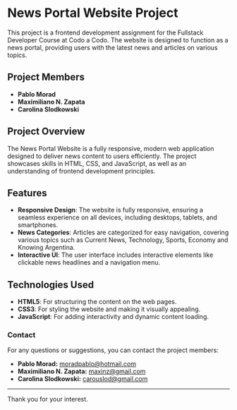 # News Portal Website Project

This project is a frontend development assignment for the Fullstack Developer Course at Codo a Codo. The website is designed to function as a news portal, providing users with the latest news and articles on various topics.

## Project Members

- **Pablo Morad**
- **Maximiliano N. Zapata**
- **Carolina Slodkowski**

## Project Overview

The News Portal Website is a fully responsive, modern web application designed to deliver news content to users efficiently. The project showcases skills in HTML, CSS, and JavaScript, as well as an understanding of frontend development principles.

## Features

- **Responsive Design**: The website is fully responsive, ensuring a seamless experience on all devices, including desktops, tablets, and smartphones.
- **News Categories**: Articles are categorized for easy navigation, covering various topics such as Current News, Technology, Sports, Economy and Knowing Argentina.
- **Interactive UI**: The user interface includes interactive elements like clickable news headlines and a navigation menu.

## Technologies Used

- **HTML5**: For structuring the content on the web pages.
- **CSS3**: For styling the website and making it visually appealing.
- **JavaScript**: For adding interactivity and dynamic content loading.

### Contact

For any questions or suggestions, you can contact the project members:

- **Pablo Morad:** [moradpablo@hotmail.com](moradpablo@hotmail.com)
- **Maximiliano N. Zapata:** [maxinz@gmail.com](maxinz@gmail.com)
- **Carolina Slodkowski:** [carouslod@gmail.com](carouslod@gmail.com)

---

Thank you for your interest.
